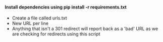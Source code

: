 #### Install dependencies using pip install -r requirements.txt

- Create a file called urls.txt
- New URL per line
- Anything that isn't a 301 redirect will report back as a 'bad' URL as we are checking for redirects using this script

